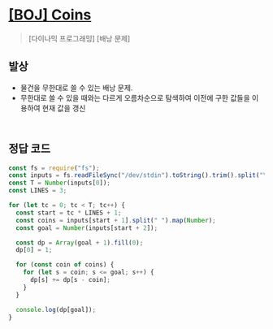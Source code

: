 # [[BOJ] Coins](https://www.acmicpc.net/problem/3067)

> [다이나믹 프로그래밍] [배낭 문제]

## 발상

- 물건을 무한대로 쓸 수 있는 배낭 문제.
- 무한대로 쓸 수 있을 때와는 다르게 오름차순으로 탐색하여 이전에 구한 값들을 이용하여 현재 값을 갱신

## <br>정답 코드

```js
const fs = require("fs");
const inputs = fs.readFileSync("/dev/stdin").toString().trim().split("\n");
const T = Number(inputs[0]);
const LINES = 3;

for (let tc = 0; tc < T; tc++) {
  const start = tc * LINES + 1;
  const coins = inputs[start + 1].split(" ").map(Number);
  const goal = Number(inputs[start + 2]);

  const dp = Array(goal + 1).fill(0);
  dp[0] = 1;

  for (const coin of coins) {
    for (let s = coin; s <= goal; s++) {
      dp[s] += dp[s - coin];
    }
  }

  console.log(dp[goal]);
}
```
